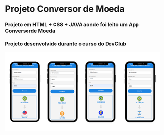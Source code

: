# Projeto Conversor de Moeda
<h3>Projeto em HTML + CSS + JAVA aonde foi feito um App Conversorde Moeda</h3>
<h3>Projeto desenvolvido durante o curso do DevClub</h3>

<img src="https://github.com/Pedrodouglas83/Projeto-Conversor-de-Moeda/blob/main/assets/mobile.png?raw=true" />
